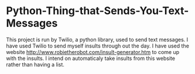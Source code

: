 # Python-Thing-that-Sends-You-Text-Messages

This project is run by Twilio, a python library, used to send text messages. I have used Twilio to send myself insults through out the day. I have used the website http://www.robietherobot.com/insult-generator.htm to come up with the insults. I intend on automaticaly take insults from this website rather than having a list.
